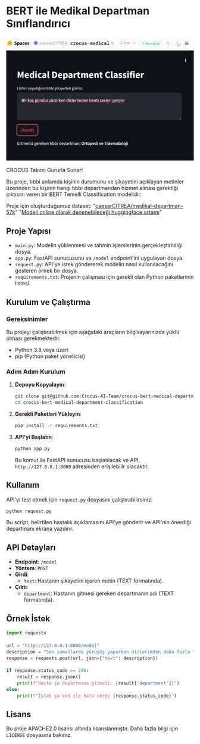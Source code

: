 
# BERT ile Medikal Departman Sınıflandırıcı

![Image](./image.png)

CROCUS Takımı Gururla Sunar!

Bu proje, tıbbi anlamda kişinin durumunu ve şikayetini açıklayan metinler üzerinden bu kişinin hangi tıbbi departmandan hizmet alması gerektiği çıktısını veren bir BERT Temelli Classification modelidir. 

Proje için oluşturduğumuz dataset:
"[caesarCITREA/medikal-departman-57k](https://huggingface.co/datasets/caesarCITREA/medikal-departman-57k)"
"[Modeli online olarak denenebileceği huggingface ortamı](https://huggingface.co/spaces/caesarCITREA/crocus-medical)"


## Proje Yapısı

- `main.py`: Modelin yüklenmesi ve tahmin işlemlerinin gerçekleştirildiği dosya.
- `app.py`: FastAPI sunucusunu ve `/model` endpoint'ini uygulayan dosya.
- `request.py`: API'ye istek göndererek modelin nasıl kullanılacağını gösteren örnek bir dosya.
- `requirements.txt`: Projenin çalışması için gerekli olan Python paketlerinin listesi.

## Kurulum ve Çalıştırma

### Gereksinimler

Bu projeyi çalıştırabilmek için aşağıdaki araçların bilgisayarınızda yüklü olması gerekmektedir:

- Python 3.8 veya üzeri
- pip (Python paket yöneticisi)

### Adım Adım Kurulum

1. **Depoyu Kopyalayın**:
   ```bash
   git clone git@github.com:Crocus-AI-Team/crocus-bert-medical-department-classification.git
   cd crocus-bert-medical-department-classification
   ```

2. **Gerekli Paketleri Yükleyin**:
   ```bash
   pip install -r requirements.txt
   ```

3. **API'yi Başlatın**:
   ```bash
   python app.py
   ```
   Bu komut ile FastAPI sunucusu başlatılacak ve API, `http://127.0.0.1:8000` adresinden erişilebilir olacaktır.

## Kullanım

API'yi test etmek için `request.py` dosyasını çalıştırabilirsiniz:

```bash
python request.py
```

Bu script, belirtilen hastalık açıklamasını API'ye gönderir ve API'nin önerdiği departmanı ekrana yazdırır.

## API Detayları

- **Endpoint**: `/model`
- **Yöntem**: `POST`
- **Girdi**: 
  - `text`: Hastanın şikayetini içeren metin (TEXT formatında).
- **Çıktı**:
  - `department`: Hastanın gitmesi gereken departmanın adı (TEXT formatında).

## Örnek İstek

```python
import requests

url = "http://127.0.0.1:8000/model"
description = "Son zamanlarda yürüyüş yaparken dizlerimden daha fazla tıkırdama sesi geliyor."
response = requests.post(url, json={"text": description})

if response.status_code == 200:
    result = response.json()
    print(f"Hasta şu departmana gitmeli: {result['department']}")
else:
    print(f"İstek şu kod ile hata verdi {response.status_code}")
```

## Lisans

Bu proje APACHE2.0 lisansı altında lisanslanmıştır. Daha fazla bilgi için `LICENSE` dosyasına bakınız.
